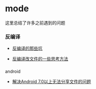 # mode

这里总结了许多之前遇到的问题

### 反编译
- [反编译的那些坑](https://github.com/mmmmode/mode/blob/master/%E5%8F%8D%E7%BC%96%E8%AF%91/%E5%8F%8D%E7%BC%96%E8%AF%91%E7%9A%84%E9%82%A3%E4%BA%9B%E5%9D%91%E5%92%8C%E6%B5%81%E7%A8%8B.md)

- [反编译改文件的一些思考方法](https://github.com/mmmmode/heart-light/blob/master/%E5%8F%8D%E7%BC%96%E8%AF%91/%E5%8F%8D%E7%BC%96%E8%AF%91%E6%94%B9%E6%96%87%E4%BB%B6%E7%9A%84%E4%B8%80%E4%BA%9B%E6%80%9D%E8%80%83%E6%96%B9%E6%B3%95.md)

###
android
- [解决Android 7.0以上无法分享文件的问题](https://github.com/mmmmode/heart-light/blob/master/android/%E8%A7%A3%E5%86%B3Android%207.0%E4%BB%A5%E4%B8%8A%E6%97%A0%E6%B3%95%E5%88%86%E4%BA%AB%E6%96%87%E4%BB%B6%E7%9A%84%E9%97%AE%E9%A2%98.md)

